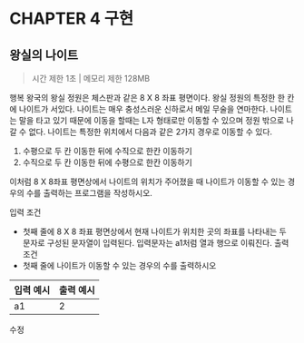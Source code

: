 # CHAPTER 4 구현
## 왕실의 나이트

> 시간 제한 1초 | 메모리 제한 128MB

행복 왕국의 왕실 정원은 체스판과 같은 8 X 8 좌표 평면이다. 왕실 정원의 특정한 한 칸에 나이트가 서있다. 나이트는 매우 충성스러운 신하로서 메일 무술을 연마한다.
나이트는 말을 타고 있기 때문에 이동을 할때는 L자 형태로만 이동할 수 있으며 정원 밖으로 나갈 수 없다.
나이트는 특정한 위치에서 다음과 같은 2가지 경우로 이동할 수 있다.
  1. 수평으로 두 칸 이동한 뒤에 수직으로 한칸 이동하기
  2. 수직으로 두 칸 이동한 뒤에 수평으로 한칸 이동하기
  
이처럼 8 X 8좌표 평면상에서 나이트의 위치가 주어졌을 때 나이트가 이동할 수 있는 경우의 수를 출력하는 프로그램을 작성하시오.

입력 조건 
   - 첫째 줄에 8 X 8 좌표 평면상에서 현재 나이트가 위치한 곳의 좌표를 나타내는 두 문자로 구성된 문자열이 입력된다.
     입력문자는 a1처럼 열과 행으로 이뤄진다.
 출력 조건
   - 첫째 줄에 나이트가 이동할 수 있는 경우의 수를 출력하시오
  
  
  | 입력 예시 | 출력 예시 |
| ----------|-----------|
|a1 |   2  |

수정 

